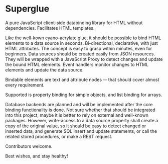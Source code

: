 # Superglue
A pure JavaScript client-side databinding library for HTML without dependencies. Facilitates HTML templates.

Like the well-kown cyano-acrylate glue, it should be possible to bind HTML elements to a data source in seconds. Bi-directional, declarative, with just HTML attributes. The concept is easy to grasp within minutes, even for beginners. Data sources should be created easily from JSON resources. They will be wrapped with a JavaScript Proxy to detect changes and update the bound HTML elements. Event handlers monitor changes to HTML elements and update the data source.

Bindable elements are text and attribute nodes -- that should cover almost every requirement.

Supported is property binding for simple objects, and list binding for arrays.

Database backends are planned and will be implemented after the core binding functionality is done. Not sure whether that should be integrated into this project, maybe it is better to rely on external and well-known packages. However, write-access to a data source property shall create a copy of the original value, so it should be easy to detect changed or inserted data, and generate SQL insert and update statements, or call the related stored procedures, or make a REST request.

Contributors welcome.

Best wishes, and stay healthy!

